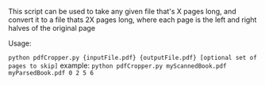 This script can be used to take any given file that's X pages long, and convert it to a file thats 2X pages long, where each page is the left and right halves of the original page

Usage:

`python pdfCropper.py {inputFile.pdf} {outputFile.pdf} [optional set of pages to skip]`
example: `python pdfCropper.py myScannedBook.pdf myParsedBook.pdf 0 2 5 6`